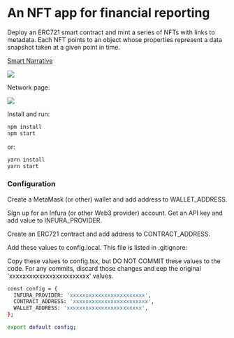 # An NFT app for financial reporting

Deploy an ERC721 smart contract and mint a series of NFTs with links to metadata. Each NFT points to an object whose properties represent a data snapshot taken at a given point in time.

[Smart Narrative](https://smartnarrative.network/)


![](https://smartnarrative.network/home_page.jpg)

Network page:

![](https://smartnarrative.network/screenshot_network.jpg)


Install and run:

```sh
npm install
npm start
```

or:

```sh
yarn install
yarn start
```

### Configuration

Create a MetaMask (or other) wallet and add address to WALLET_ADDRESS.

Sign up for an Infura (or other Web3 provider) account.
Get an API key and add value to INFURA_PROVIDER.

Create an ERC721 contract and add address to CONTRACT_ADDRESS.

Add these values to config.local. This file is listed in .gitignore:

Copy these values to config.tsx, but DO NOT COMMIT these values to the code. For any commits, discard those changes and eep the original 'xxxxxxxxxxxxxxxxxxxxxxxx' values.

```sh
const config = {
  INFURA_PROVIDER: 'xxxxxxxxxxxxxxxxxxxxxxxx',
  CONTRACT_ADDRESS: 'xxxxxxxxxxxxxxxxxxxxxxxx',
  WALLET_ADDRESS: 'xxxxxxxxxxxxxxxxxxxxxxxx',
};

export default config;
```